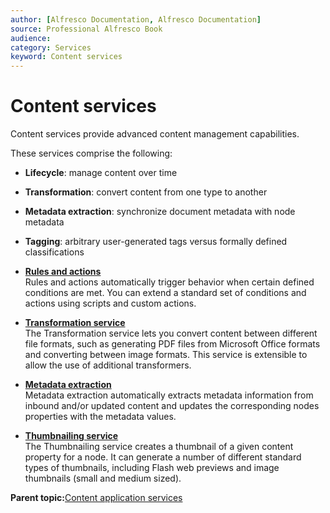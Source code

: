 ```yaml
---
author: [Alfresco Documentation, Alfresco Documentation]
source: Professional Alfresco Book
audience: 
category: Services
keyword: Content services
---
```


# Content services

Content services provide advanced content management capabilities.

These services comprise the following:

-   **Lifecycle**: manage content over time
-   **Transformation**: convert content from one type to another
-   **Metadata extraction**: synchronize document metadata with node metadata
-   **Tagging**: arbitrary user-generated tags versus formally defined classifications

-   **[Rules and actions](../concepts/serv-rules-about.md)**  
Rules and actions automatically trigger behavior when certain defined conditions are met. You can extend a standard set of conditions and actions using scripts and custom actions.
-   **[Transformation service](../concepts/serv-transform-about.md)**  
The Transformation service lets you convert content between different file formats, such as generating PDF files from Microsoft Office formats and converting between image formats. This service is extensible to allow the use of additional transformers.
-   **[Metadata extraction](../concepts/metadata-extraction-about.md)**  
Metadata extraction automatically extracts metadata information from inbound and/or updated content and updates the corresponding nodes properties with the metadata values.
-   **[Thumbnailing service](../concepts/serv-thumbnail-about.md)**  
The Thumbnailing service creates a thumbnail of a given content property for a node. It can generate a number of different standard types of thumbnails, including Flash web previews and image thumbnails \(small and medium sized\).

**Parent topic:**[Content application services](../concepts/serv-application-about.md)


